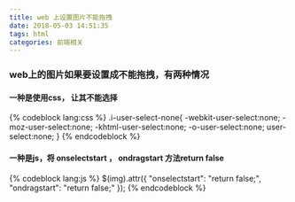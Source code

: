 ```yaml
---
title: web 上设置图片不能拖拽
date: 2018-05-03 14:51:35
tags: html
categories: 前端相关
---
```

### web上的图片如果要设置成不能拖拽，有两种情况


#### 一种是使用css， 让其不能选择
{% codeblock lang:css %}
.i-user-select-none{
  -webkit-user-select:none;
  -moz-user-select:none;
  -khtml-user-select:none;
  -o-user-select:none;
  user-select:none;
}
{% endcodeblock %}



#### 一种是js，将 onselectstart ， ondragstart 方法return false
{% codeblock lang:js %}
$(img).attr({
    "onselectstart": "return false;",
    "ondragstart": "return false;"
});
{% endcodeblock %}